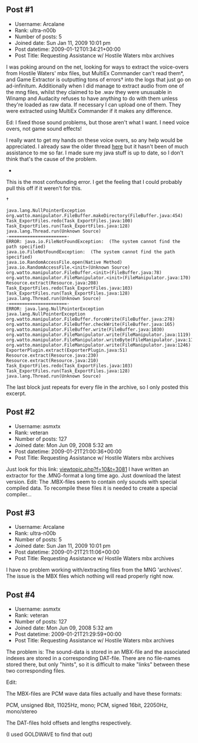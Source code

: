 ## Post #1
- Username: Arcalane
- Rank: ultra-n00b
- Number of posts: 5
- Joined date: Sun Jan 11, 2009 10:01 pm
- Post datetime: 2009-01-12T01:34:21+00:00
- Post Title: Requesting Assistance w/ Hostile Waters mbx archives

I was poking around on the net, looking for ways to extract the voice-overs from Hostile Waters' mbx files, but MultiEx Commander can't read them*, and Game Extractor is outputting tons of errors† into the logs that just go on ad-infinitum. Additionally when I did manage to extract audio from one of the mng files, whilst they claimed to be .wav they were unusuable in Winamp and Audacity refuses to have anything to do with them unless they're loaded as raw data. If necessary I can upload one of them. They were extracted using MultiEx Commander if it makes any difference.

Ed: I fixed those sound problems, but those aren't what I want. I need voice overs, not game sound effects!

I really want to get my hands on these voice overs, so any help would be appreciated. I already saw the older thread [here](http://forum.xentax.com/viewtopic.php?f=10&t=1242) but it hasn't been of much assistance to me so far. I made sure my java stuff is up to date, so I don't think that's the cause of the problem.

*

This is the most confounding error. I get the feeling that I could probably pull this off if it weren't for this.

†

```
java.lang.NullPointerException
org.watto.manipulator.FileBuffer.makeDirectory(FileBuffer.java:454)
Task_ExportFiles.redo(Task_ExportFiles.java:100)
Task_ExportFiles.run(Task_ExportFiles.java:128)
java.lang.Thread.run(Unknown Source)
-======================-
ERROR: java.io.FileNotFoundException:  (The system cannot find the path specified)
java.io.FileNotFoundException:  (The system cannot find the path specified)
java.io.RandomAccessFile.open(Native Method)
java.io.RandomAccessFile.<init>(Unknown Source)
org.watto.manipulator.FileBuffer.<init>(FileBuffer.java:78)
org.watto.manipulator.FileManipulator.<init>(FileManipulator.java:170)
Resource.extract(Resource.java:208)
Task_ExportFiles.redo(Task_ExportFiles.java:103)
Task_ExportFiles.run(Task_ExportFiles.java:128)
java.lang.Thread.run(Unknown Source)
-======================-
ERROR: java.lang.NullPointerException
java.lang.NullPointerException
org.watto.manipulator.FileBuffer.forceWrite(FileBuffer.java:278)
org.watto.manipulator.FileBuffer.checkWrite(FileBuffer.java:165)
org.watto.manipulator.FileBuffer.write(FileBuffer.java:1030)
org.watto.manipulator.FileManipulator.write(FileManipulator.java:1119)
org.watto.manipulator.FileManipulator.writeByte(FileManipulator.java:1146)
org.watto.manipulator.FileManipulator.write(FileManipulator.java:1246)
ExporterPlugin.extract(ExporterPlugin.java:51)
Resource.extract(Resource.java:230)
Resource.extract(Resource.java:210)
Task_ExportFiles.redo(Task_ExportFiles.java:103)
Task_ExportFiles.run(Task_ExportFiles.java:128)
java.lang.Thread.run(Unknown Source)
```

The last block just repeats for every file in the archive, so I only posted this excerpt.
## Post #2
- Username: asmxtx
- Rank: veteran
- Number of posts: 127
- Joined date: Mon Jun 09, 2008 5:32 am
- Post datetime: 2009-01-21T21:00:36+00:00
- Post Title: Requesting Assistance w/ Hostile Waters mbx archives

Just look for this link:
[viewtopic.php?f=10&t=3081](http://forum.xentax.com/viewtopic.php?f=10&t=3081)
I have written an extractor for the .MNG-format a long time ago. Just download the latest version.
Edit: The .MBX-files seem to contain only sounds with special compiled data. To recompile these files it is needed to create a special compiler...
## Post #3
- Username: Arcalane
- Rank: ultra-n00b
- Number of posts: 5
- Joined date: Sun Jan 11, 2009 10:01 pm
- Post datetime: 2009-01-21T21:11:06+00:00
- Post Title: Requesting Assistance w/ Hostile Waters mbx archives

I have no problem working with/extracting files from the MNG 'archives'. The issue is the MBX files which nothing will read properly right now.
## Post #4
- Username: asmxtx
- Rank: veteran
- Number of posts: 127
- Joined date: Mon Jun 09, 2008 5:32 am
- Post datetime: 2009-01-21T21:29:59+00:00
- Post Title: Requesting Assistance w/ Hostile Waters mbx archives

The problem is: The sound-data is stored in an MBX-file and the associated indexes are stored in a corresponding DAT-file. There are no file-names stored there, but only "hints", so it is difficult to make "links" between these two corresponding files.

Edit:

The MBX-files are PCM wave data files actually and have these formats:

PCM, unsigned 8bit, 11025Hz, mono;
PCM, signed 16bit, 22050Hz, mono/stereo

The DAT-files hold offsets and lengths respectively.

(I used GOLDWAVE to find that out)
